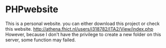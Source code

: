 # PHPwebsite
This is a personal website.
you can either download this project or check this website.
http://athena.fhict.nl/users/i318782/ITA2/View/index.php
However, because I don't have the privilege to create a new folder on this server, some function may failed.

